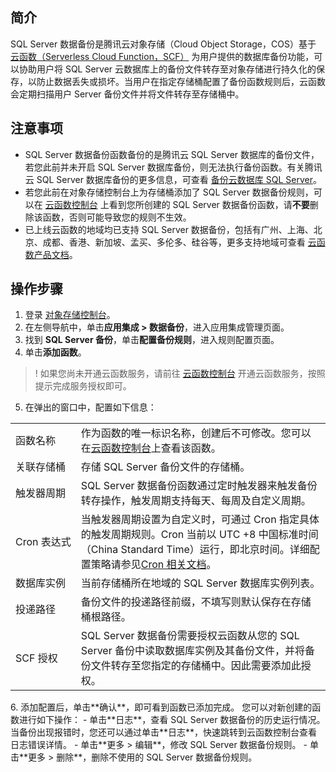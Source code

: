 ## 简介

SQL Server 数据备份是腾讯云对象存储（Cloud Object Storage，COS）基于 [云函数（Serverless Cloud Function，SCF）](https://cloud.tencent.com/document/product/583) 为用户提供的数据库备份功能，可以协助用户将 SQL Server 云数据库上的备份文件转存至对象存储进行持久化的保存，以防止数据丢失或损坏。当用户在指定存储桶配置了备份函数规则后，云函数会定期扫描用户 Server 备份文件并将文件转存至存储桶中。

## 注意事项

- SQL Server 数据备份函数备份的是腾讯云 SQL Server 数据库的备份文件，若您此前并未开启 SQL Server 数据库备份，则无法执行备份函数。有关腾讯云 SQL Server 数据库备份的更多信息，可查看 [备份云数据库 SQL Server](https://cloud.tencent.com/document/product/238/43296)。
- 若您此前在对象存储控制台上为存储桶添加了 SQL Server 数据备份规则，可以在 [云函数控制台](https://console.cloud.tencent.com/scf/list?rid=1&ns=default) 上看到您所创建的 SQL Server 数据备份函数，请**不要**删除该函数，否则可能导致您的规则不生效。
- 已上线云函数的地域均已支持 SQL Server 数据备份，包括有广州、上海、北京、成都、香港、新加坡、孟买、多伦多、硅谷等，更多支持地域可查看 [云函数产品文档](https://cloud.tencent.com/document/product/583)。

## 操作步骤

1. 登录 [对象存储控制台](https://console.cloud.tencent.com/cos5)。
2. 在左侧导航中，单击**应用集成 > 数据备份**，进入应用集成管理页面。
3. 找到 **SQL Server 备份**，单击**配置备份规则**，进入规则配置页面。
4. 单击**添加函数**。
>! 如果您尚未开通云函数服务，请前往 [云函数控制台](https://console.cloud.tencent.com/scf) 开通云函数服务，按照提示完成服务授权即可。
>
5. 在弹出的窗口中，配置如下信息：
<table>
   <tr>
      <td>函数名称</td>
      <td>作为函数的唯一标识名称，创建后不可修改。您可以在<a href="https://console.cloud.tencent.com/scf/list?rid=1&ns=default">云函数控制台</a>上查看该函数。</td>
   <tr>
      <td>关联存储桶</td>
      <td>存储 SQL Server 备份文件的存储桶。</td>
         </tr>
<td>触发器周期</td>
      <td>SQL Server 数据备份函数通过定时触发器来触发备份转存操作，触发周期支持每天、每周及自定义周期。</td>
   <tr>
      <td nowrap="nowrap">Cron 表达式</td>
      <td>当触发器周期设置为自定义时，可通过 Cron 指定具体的触发周期规则。Cron 当前以 UTC +8 中国标准时间（China Standard Time）运行，即北京时间。详细配置策略请参见<a href="https://cloud.tencent.com/document/product/583/9708#cron-.E8.A1.A8.E8.BE.BE.E5.BC.8Ft">Cron 相关文档</a>。 </td>
   <tr>
      <td>数据库实例</td>
      <td>当前存储桶所在地域的 SQL Server 数据库实例列表。</td>
   <tr>
      <td>投递路径</td>
      <td>备份文件的投递路径前缀，不填写则默认保存在存储桶根路径。</td>
   <tr>
      <td>SCF 授权</td>
      <td>SQL Server 数据备份需要授权云函数从您的 SQL Server 备份中读取数据库实例及其备份文件，并将备份文件转存至您指定的存储桶中。因此需要添加此授权。</td>
         </tr>
</table>
6. 添加配置后，单击**确认**，即可看到函数已添加完成。
您可以对新创建的函数进行如下操作：
 - 单击**日志**，查看 SQL Server 数据备份的历史运行情况。当备份出现报错时，您还可以通过单击**日志**，快速跳转到云函数控制台查看日志错误详情。
 - 单击**更多 > 编辑**，修改 SQL Server 数据备份规则。
 - 单击**更多 > 删除**，删除不使用的 SQL Server 数据备份规则。

